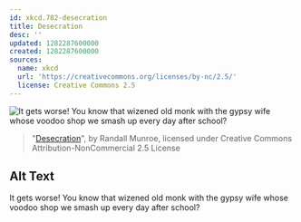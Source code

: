 ```yaml
---
id: xkcd.782-desecration
title: Desecration
desc: ''
updated: 1282287600000
created: 1282287600000
sources:
  name: xkcd
  url: 'https://creativecommons.org/licenses/by-nc/2.5/'
  license: Creative Commons 2.5
---
```

![It gets worse! You know that wizened old monk with the gypsy wife whose voodoo shop we smash up every day after school?](https://imgs.xkcd.com/comics/desecration.png)
> "[Desecration](https://xkcd.com/782/)", by Randall Munroe, licensed under Creative Commons Attribution-NonCommercial 2.5 License

## Alt Text
It gets worse! You know that wizened old monk with the gypsy wife whose voodoo shop we smash up every day after school?
